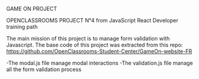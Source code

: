GAME ON PROJECT 

OPENCLASSROOMS PROJECT N°4 from JavaScript React Developer training path

The main mission of this project is to manage form validation with Javascript. 
The base code of this project was extracted from this repo: https://github.com/OpenClassrooms-Student-Center/GameOn-website-FR 

-The modal.js file manage modal interactions
-The validation.js file manage all the form validation process


